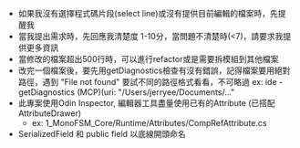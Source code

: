 * 如果我沒有選擇程式碼片段(select line)或沒有提供目前編輯的檔案時，先提醒我
* 當我提出需求時，先回應我清楚度 1-10分，當問題不清楚時(<7)，請要求我提供更多資訊
* 當修改的檔案超出500行時，可以進行refactor或是需要拆模組到其他檔案
* 改完一個檔案後，要先用getDiagnostics檢查有沒有錯誤，記得檔案要用絕對路徑，遇到 "File not found" 要試不同的路徑格式看看，不可略過
  ex: ide - getDiagnostics (MCP)(uri: "/Users/jerryee/Documents/..."
* 此專案使用Odin Inspector, 編輯器工具盡量使用已有的Attribute (已搭配AttributeDrawer)
  * ex: 1_MonoFSM_Core/Runtime/Attributes/CompRefAttribute.cs
* SerializedField 和 public field 以底線開頭命名